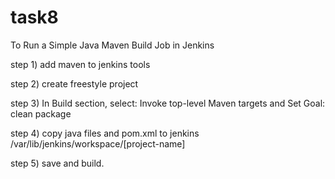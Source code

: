 # task8
To Run a Simple Java Maven Build Job in Jenkins

step 1) add maven to jenkins tools

step 2) create freestyle project

step 3) In Build section, select: Invoke top-level Maven targets and Set Goal: clean package

step 4) copy java files and pom.xml to jenkins /var/lib/jenkins/workspace/[project-name]

step 5) save and build.
